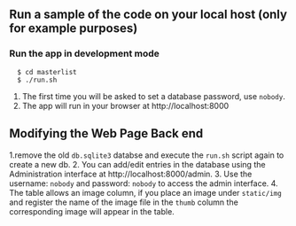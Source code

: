 
## Run a sample of the code on your local host (only for example purposes)
### Run the app in development mode
```
  $ cd masterlist
  $ ./run.sh
```
1. The first time you will be asked to set a database password, use ```nobody```.
2. The app will run in your browser at http://localhost:8000

## Modifying the Web Page Back end
1.remove the old ```db.sqlite3``` databse and execute the ```run.sh``` script again to create a new db.
2. You can add/edit entries in the database using the Administration interface at http://localhost:8000/admin.
3. Use the username: ```nobody``` and password: ```nobody``` to access the admin interface.
4. The table allows an image column, if you place an image under ```static/img``` and register the name of the image file in the ```thumb``` column the corresponding image will appear in the table.


